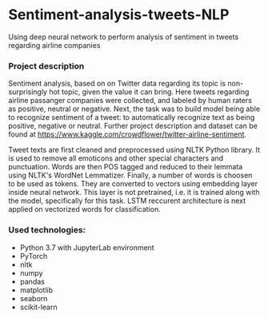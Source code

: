 # Sentiment-analysis-tweets-NLP
Using deep neural network to perform analysis of sentiment in tweets regarding airline companies


### Project description

Sentiment analysis, based on on Twitter data regarding its topic is non-surprisingly hot topic, given the value it can bring. Here tweets regarding airline passanger companies were collected, and labeled by human raters as positive, neutral or negative. Next, the task was to build model being able to recognize sentiment of a tweet: to automatically recognize text as being positive, negative or neutral. Further project description and dataset can be found at https://www.kaggle.com/crowdflower/twitter-airline-sentiment.

Tweet texts are first cleaned and preprocessed using NLTK Python library. It is used to remove all emoticons and other special characters and punctuation. Words are then POS tagged and reduced to their lemmata using NLTK's WordNet Lemmatizer. Finally, a number of words is choosen to be used as tokens. They are converted to vectors using embedding layer inside neural network. This layer is not pretrained, i.e. it is trained along with the model, specifically for this task. LSTM reccurent architecture is next applied on vectorized words for classification.


### Used technologies:

- Python 3.7 with JupyterLab environment
- PyTorch
- nltk
- numpy
- pandas
- matplotlib
- seaborn
- scikit-learn
